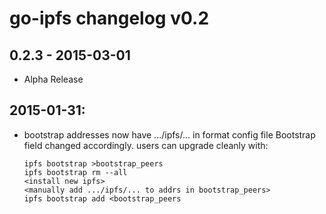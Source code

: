 # go-ipfs changelog v0.2

## 0.2.3 - 2015-03-01

* Alpha Release

## 2015-01-31:

* bootstrap addresses now have .../ipfs/... in format
  config file Bootstrap field changed accordingly. users
  can upgrade cleanly with:

      ipfs bootstrap >bootstrap_peers
      ipfs bootstrap rm --all
      <install new ipfs>
      <manually add .../ipfs/... to addrs in bootstrap_peers>
      ipfs bootstrap add <bootstrap_peers
